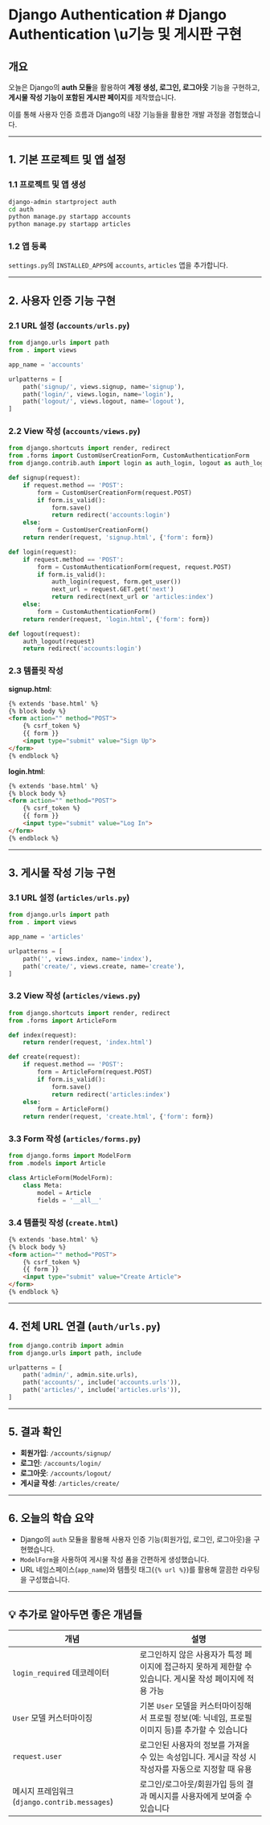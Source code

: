 # Django Authentication # Django Authentication \u기능 및 게시판 구현

## 개요

오늘은 Django의 **auth 모듈**을 활용하여 **계정 생성, 로그인, 로그아웃** 기능을 구현하고, **게시물 작성 기능이 포함된 게시판 페이지**를 제작했습니다.

이를 통해 사용자 인증 흐름과 Django의 내장 기능들을 활용한 개발 과정을 경험했습니다.

---

## 1. 기본 프로젝트 및 앱 설정

### 1.1 프로젝트 및 앱 생성

```bash
django-admin startproject auth
cd auth
python manage.py startapp accounts
python manage.py startapp articles
```

### 1.2 앱 등록

`settings.py`의 `INSTALLED_APPS`에 `accounts`, `articles` 앱을 추가합니다.

---

## 2. 사용자 인증 기능 구현

### 2.1 URL 설정 (`accounts/urls.py`)

```python
from django.urls import path
from . import views

app_name = 'accounts'

urlpatterns = [
    path('signup/', views.signup, name='signup'),
    path('login/', views.login, name='login'),
    path('logout/', views.logout, name='logout'),
]
```

### 2.2 View 작성 (`accounts/views.py`)

```python
from django.shortcuts import render, redirect
from .forms import CustomUserCreationForm, CustomAuthenticationForm
from django.contrib.auth import login as auth_login, logout as auth_logout

def signup(request):
    if request.method == 'POST':
        form = CustomUserCreationForm(request.POST)
        if form.is_valid():
            form.save()
            return redirect('accounts:login')
    else:
        form = CustomUserCreationForm()
    return render(request, 'signup.html', {'form': form})

def login(request):
    if request.method == 'POST':
        form = CustomAuthenticationForm(request, request.POST)
        if form.is_valid():
            auth_login(request, form.get_user())
            next_url = request.GET.get('next')
            return redirect(next_url or 'articles:index')
    else:
        form = CustomAuthenticationForm()
    return render(request, 'login.html', {'form': form})

def logout(request):
    auth_logout(request)
    return redirect('accounts:login')
```

### 2.3 템플릿 작성

**signup.html**:

```html
{% extends 'base.html' %}
{% block body %}
<form action="" method="POST">
    {% csrf_token %}
    {{ form }}
    <input type="submit" value="Sign Up">
</form>
{% endblock %}
```

**login.html**:

```html
{% extends 'base.html' %}
{% block body %}
<form action="" method="POST">
    {% csrf_token %}
    {{ form }}
    <input type="submit" value="Log In">
</form>
{% endblock %}
```

---

## 3. 게시물 작성 기능 구현

### 3.1 URL 설정 (`articles/urls.py`)

```python
from django.urls import path
from . import views

app_name = 'articles'

urlpatterns = [
    path('', views.index, name='index'),
    path('create/', views.create, name='create'),
]
```

### 3.2 View 작성 (`articles/views.py`)

```python
from django.shortcuts import render, redirect
from .forms import ArticleForm

def index(request):
    return render(request, 'index.html')

def create(request):
    if request.method == 'POST':
        form = ArticleForm(request.POST)
        if form.is_valid():
            form.save()
            return redirect('articles:index')
    else:
        form = ArticleForm()
    return render(request, 'create.html', {'form': form})
```

### 3.3 Form 작성 (`articles/forms.py`)

```python
from django.forms import ModelForm
from .models import Article

class ArticleForm(ModelForm):
    class Meta:
        model = Article
        fields = '__all__'
```

### 3.4 템플릿 작성 (`create.html`)

```html
{% extends 'base.html' %}
{% block body %}
<form action="" method="POST">
    {% csrf_token %}
    {{ form }}
    <input type="submit" value="Create Article">
</form>
{% endblock %}
```

---

## 4. 전체 URL 연결 (`auth/urls.py`)

```python
from django.contrib import admin
from django.urls import path, include

urlpatterns = [
    path('admin/', admin.site.urls),
    path('accounts/', include('accounts.urls')),
    path('articles/', include('articles.urls')),
]
```

---

## 5. 결과 확인

- **회원가입**: `/accounts/signup/`
- **로그인**: `/accounts/login/`
- **로그아웃**: `/accounts/logout/`
- **게시글 작성**: `/articles/create/`

---

## 6. 오늘의 학습 요약

- Django의 `auth` 모듈을 활용해 사용자 인증 기능(회원가입, 로그인, 로그아웃)을 구현했습니다.
- `ModelForm`을 사용하여 게시물 작성 폼을 간편하게 생성했습니다.
- URL 네임스페이스(`app_name`)와 템플릿 태그(`{% url %}`)를 활용해 깔끔한 라우팅을 구성했습니다.

---

## 💡 추가로 알아두면 좋은 개념들

| 개념 | 설명 |
|------|------|
| `login_required` 데코레이터 | 로그인하지 않은 사용자가 특정 페이지에 접근하지 못하게 제한할 수 있습니다. 게시물 작성 페이지에 적용 가능 |
| `User` 모델 커스터마이징 | 기본 `User` 모델을 커스터마이징해서 프로필 정보(예: 닉네임, 프로필 이미지 등)를 추가할 수 있습니다 |
| `request.user` | 로그인된 사용자의 정보를 가져올 수 있는 속성입니다. 게시글 작성 시 작성자를 자동으로 지정할 때 유용 |
| 메시지 프레임워크 (`django.contrib.messages`) | 로그인/로그아웃/회원가입 등의 결과 메시지를 사용자에게 보여줄 수 있습니다 |

